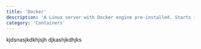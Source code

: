 ```yaml
---
title: 'Docker'
description: 'A Linux server with Docker engine pre-installed. Starts instantly. No paywall.'
category: 'Containers'
---
```


kjdsnasjkdkhjsjh djkashjkdhjks
